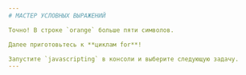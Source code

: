 ```yaml
---
# МАСТЕР УСЛОВНЫХ ВЫРАЖЕНИЙ

Точно! В строке `orange` больше пяти символов.

Далее приготовьтесь к **циклам for**!

Запустите `javascripting` в консоли и выберите следующую задачу.
---
```

